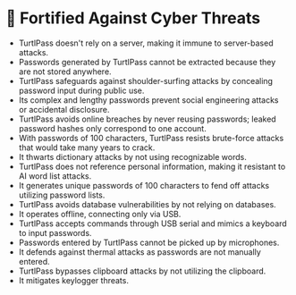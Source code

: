 # 🏰 Fortified Against Cyber Threats

* TurtlPass doesn't rely on a server, making it immune to server-based attacks.
* Passwords generated by TurtlPass cannot be extracted because they are not stored anywhere.
* TurtlPass safeguards against shoulder-surfing attacks by concealing password input during public use.
* Its complex and lengthy passwords prevent social engineering attacks or accidental disclosure.
* TurtlPass avoids online breaches by never reusing passwords; leaked password hashes only correspond to one account.
* With passwords of 100 characters, TurtlPass resists brute-force attacks that would take many years to crack.
* It thwarts dictionary attacks by not using recognizable words.
* TurtlPass does not reference personal information, making it resistant to AI word list attacks.
* It generates unique passwords of 100 characters to fend off attacks utilizing password lists.
* TurtlPass avoids database vulnerabilities by not relying on databases.
* It operates offline, connecting only via USB.
* TurtlPass accepts commands through USB serial and mimics a keyboard to input passwords.
* Passwords entered by TurtlPass cannot be picked up by microphones.
* It defends against thermal attacks as passwords are not manually entered.
* TurtlPass bypasses clipboard attacks by not utilizing the clipboard.
* It mitigates keylogger threats.
